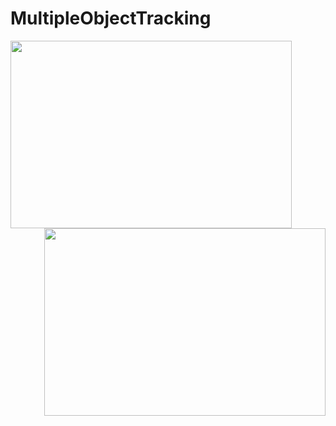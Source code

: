 # MultipleObjectTracking

<img align="left" width="450" height="300" src=https://user-images.githubusercontent.com/31161911/120081947-13955000-c0b8-11eb-8c1c-4789b98460e4.gif>
<img align="right" width="450" height="300" src=https://user-images.githubusercontent.com/31161911/120081950-16904080-c0b8-11eb-8ecc-1611df15c9a2.gif>

